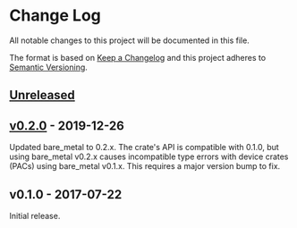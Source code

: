 # Change Log

All notable changes to this project will be documented in this file.

The format is based on [Keep a Changelog](http://keepachangelog.com/)
and this project adheres to [Semantic Versioning](http://semver.org/).

## [Unreleased]

## [v0.2.0] - 2019-12-26

Updated bare_metal to 0.2.x. The crate's API is compatible with 0.1.0, but
using bare_metal v0.2.x causes incompatible type errors with device crates
(PACs) using bare_metal v0.1.x. This requires a major version bump to fix.

## v0.1.0 - 2017-07-22

Initial release.

[Unreleased]: https://github.com/pftbest/msp430/compare/v0.2.0...HEAD
[v0.2.0]: https://github.com/pftbest/msp430/compare/v0.1.0...v0.2.0
